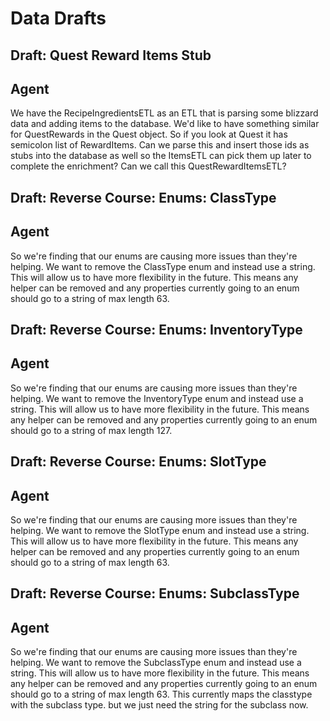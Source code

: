 # Data Drafts

## Draft: Quest Reward Items Stub
## Agent
We have the RecipeIngredientsETL as an ETL that is parsing some blizzard data and adding items to the database. We'd like to have something similar for QuestRewards in the Quest object. So if you look at Quest it has semicolon list of RewardItems. Can we parse this and insert those ids as stubs into the database as well so the ItemsETL can pick them up later to complete the enrichment? Can we call this QuestRewardItemsETL?



## Draft: Reverse Course: Enums: ClassType
## Agent
So we're finding that our enums are causing more issues than they're helping. We want to remove the ClassType enum and instead use a string. This will allow us to have more flexibility in the future. This means any helper can be removed and any properties currently going to an enum should go to a string of max length 63. 

## Draft: Reverse Course: Enums: InventoryType
## Agent
So we're finding that our enums are causing more issues than they're helping. We want to remove the InventoryType enum and instead use a string. This will allow us to have more flexibility in the future. This means any helper can be removed and any properties currently going to an enum should go to a string of max length 127. 

## Draft: Reverse Course: Enums: SlotType
## Agent
So we're finding that our enums are causing more issues than they're helping. We want to remove the SlotType enum and instead use a string. This will allow us to have more flexibility in the future. This means any helper can be removed and any properties currently going to an enum should go to a string of max length 63. 

## Draft: Reverse Course: Enums: SubclassType
## Agent
So we're finding that our enums are causing more issues than they're helping. We want to remove the SubclassType enum and instead use a string. This will allow us to have more flexibility in the future. This means any helper can be removed and any properties currently going to an enum should go to a string of max length 63. This currently maps the classtype with the subclass type. but we just need the string for the subclass now. 